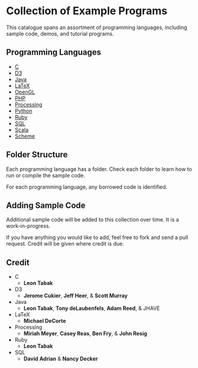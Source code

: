 Collection of Example Programs
==============================

This catalogue spans an assortment of programming languages, including sample code, demos, and tutorial programs.

Programming Languages
---------------------

-  [C](/C/)
-  [D3](/D3/)
-  [Java](/Java/)
-  [LaTeX](/LaTeX/)
-  [OpenGL](/OpenGL/)
-  [PHP](/PHP/)
-  [Processing](/Processing/)
-  [Python](/Python/)
-  [Ruby](/Ruby/)
-  [SQL](/SQL/)
-  [Scala](/Scala/)
-  [Scheme](/Scheme/)

Folder Structure
----------------

Each programming language has a folder. Check each folder to learn how to run or compile the sample code.

For each programming language, any borrowed code is identified.

Adding Sample Code
------------------

Additional sample code will be added to this collection over time. It is a work-in-progress.

If you have anything you would like to add, feel free to fork and send a pull request. Credit will be given where credit is due.

Credit
------

-  C
    - **Leon Tabak**
-  D3
    - **Jerome Cukier**, **Jeff Heer**, & **Scott Murray**
-  Java
    - **Leon Tabak**, **Tony deLaubenfels**, **Adam Reed**, & JHAVE
-  LaTeX
    - **Michael DeCorte**
-  Processing
    - **Miriah Meyer**, **Casey Reas**, **Ben Fry**, & **John Resig**
-  Ruby
    - **Leon Tabak**
-  SQL
    - **David Adrian** & **Nancy Decker**
